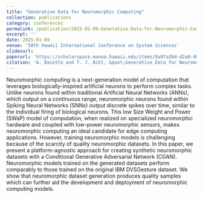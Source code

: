 ```yaml
---
title: "Generative Data for Neuromorphic Computing"
collection: publications
category: conferences
permalink: /publication/2025-01-09-Generative-Data-for-Neuromorphic-Computing
excerpt: ''
date: 2025-01-09
venue: '58th Hawaii International Conference on System Sciences'
slidesurl: 
paperurl: 'https://scholarspace.manoa.hawaii.edu/items/8a9fa3bd-d2a0-460b-9156-525ce0f2ddd5'
citation: 'A. Baietto and T. J. Bihl, &quot;Generative Data for Neuromorphic Computing,&quot; in <i>58th Hawaii International Conference on System Sciences (HICSS)</i>, Big Island, HI, USA, 2025, pp. 7246-7255, https://hdl.handle.net/10125/109719.'
---
```


Neuromorphic computing is a next-generation model of computation that leverages biologically-inspired artificial neurons to perform complex tasks. Unlike neurons found within traditional Artificial Neural Networks (ANNs), which output on a continuous range, neuromorphic neurons found within Spiking Neural Networks (SNNs) output discrete spikes over time, similar to the individual firing of biological neurons. This low Size Weight and Power (SWaP) model of computation, when realized on specialized neuromorphic hardware and coupled with low-power neuromorphic sensors, makes neuromorphic computing an ideal candidate for edge computing applications. However, training neuromorphic models is challenging because of the scarcity of quality neuromorphic datasets. In this paper, we present a platform-agnostic approach for creating synthetic neuromorphic datasets with a Conditional Generative Adversarial Network (CGAN). Neuromorphic models trained on the generated datasets perform comparably to those trained on the original IBM DVSGesture dataset. We show that neuromorphic dataset generation produces quality samples which can further aid the development and deployment of neuromorphic computing models.